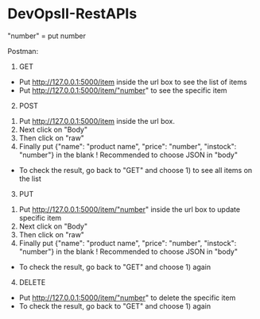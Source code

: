 # DevOpsII-RestAPIs
"number" = put number

Postman:
1. GET
- Put http://127.0.0.1:5000/item inside the url box to see the list of items
- Put http://127.0.0.1:5000/item/"number" to see the specific item

2. POST
1) Put http://127.0.0.1:5000/item inside the url box. 
2) Next click on "Body" 
3) Then click on "raw" 
4) Finally put {"name": "product name", "price": "number", "instock": "number"} in the blank
! Recommended to choose JSON in "body"
- To check the result, go back to "GET" and choose 1) to see all items on the list

3. PUT
1) Put http://127.0.0.1:5000/item/"number" inside the url box to update specific item
2) Next click on "Body" 
3) Then click on "raw" 
4) Finally put {"name": "product name", "price": "number", "instock": "number"} in the blank
! Recommended to choose JSON in "body"
- To check the result, go back to "GET" and choose 1) again

4. DELETE
- Put http://127.0.0.1:5000/item/"number" to delete the specific item
- To check the result, go back to "GET" and choose 1) again
